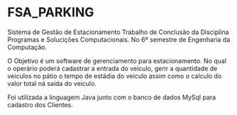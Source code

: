 # FSA_PARKING
Sistema de Gestão de Estacionamento
Trabalho de Conclusão da Disciplina Programas e Solucições Computacionais.
No 6º semestre de Engenharia da Computação.

O Objetivo é um software de gerenciamento para estacionamento. No qual o operário
poderá cadastrar a entrada do veiculo, gerir a quantidade de veiculos no pátio o 
tempo de estádia do veiculo assim como o calculo do valor total ná saída do veiculo.

Foi utilizada a linguagem Java junto com o banco de dados MySql para cadastro dos Clientes.
